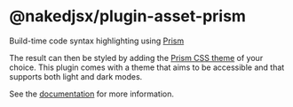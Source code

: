 # @nakedjsx/plugin-asset-prism
Build-time code syntax highlighting using [Prism](https://prismjs.com)

The result can then be styled by adding the [Prism CSS theme](https://github.com/PrismJS/prism/tree/master/themes) of your choice. 
This plugin comes with a theme that aims to be accessible and that supports both light and dark modes.

See the [documentation](https://nakedjsx.org/documentation/#plugins-@nakedjsx-plugin-asset-prism) for more information.